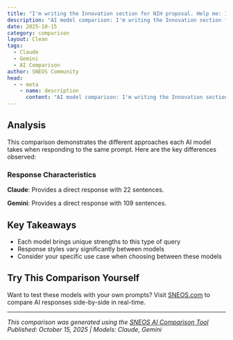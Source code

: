 ```yaml
---
title: "I'm writing the Innovation section for NIH proposal. Help me: 1) Explain novel concepts"
description: "AI model comparison: I'm writing the Innovation section for NIH proposal. Help me: 1) Explain novel concepts..."
date: 2025-10-15
category: comparison
layout: Clean
tags:
  - Claude
  - Gemini
  - AI Comparison
author: SNEOS Community
head:
  - - meta
    - name: description
      content: "AI model comparison: I'm writing the Innovation section for NIH proposal. Help me: 1) Explain novel concepts..."
---
```


<ChatComparison
  title="I'm writing the Innovation section for NIH proposal. Help me: 1) Explain novel concepts"
  prompt="I'm writing the Innovation section for NIH proposal. Help me: 1) Explain novel concepts"
  :responses='{"Claude": "# Innovation Section - Novel Concepts\n\nI\u0027ll help you craft compelling novel concepts for your NIH Innovation section. Here\u0027s a structured approach:\n\n## Framework for Explaining Novel Concepts\n\n### 1. **Challenge the Status Quo**\nStart by identifying what\u0027s currently accepted or practiced, then explain why it\u0027s inadequate:\n\n*Example structure:*\n- \u0022Current approaches assume/rely on X, but this fails to account for Y\u0022\n- \u0022Existing methods are limited by Z, preventing translation to clinical applications\u0022\n\n### 2. **Introduce Your Novel Concept**\nPresent your innovation clearly and concisely:\n\n**Template:**\n\u003E \u0022We propose a paradigm shift from [conventional approach] to [novel approach], which uniquely enables [specific advantage].\u0022\n\n### 3. **Key Elements to Address**\n\n**A. Conceptual Innovation**\n- New theoretical framework or model\n- Novel hypothesis challenging existing dogma\n- Innovative integration of concepts from different fields\n\n**B. Why Now?**\n- Recent enabling discoveries\n- New technologies making it feasible\n- Convergence of fields\n\n**C. Departure from Existing Practice**\n- What makes this fundamentally different (not just incremental)?\n- Why hasn\u0027t this been done before?\n\n---\n\n## Example Structures\n\n### Option 1: Problem-Solution Format\n\u0060\u0060\u0060\n\u0022Despite advances in X, a fundamental limitation remains: [problem]. \nWe introduce a novel concept: [innovation], which departs from \nconventional approaches by [key difference]. This enables, for the \nfirst time, [unique capability].\u0022\n\u0060\u0060\u0060\n\n### Option 2: Paradigm Shift Format\n\u0060\u0060\u0060\n\u0022The field has operated under the assumption that [old paradigm]. \nHowever, our preliminary data suggest [contradictory finding]. \nWe therefore propose a reconceptualization whereby [new framework], \nopening unprecedented opportunities to [impact].\u0022\n\u0060\u0060\u0060\n\n---\n\n**Would you like me to:**\n- Help refine specific novel concepts for your project?\n- Provide discipline-specific examples (cancer, neuroscience, etc.)?\n- Draft language for your particular innovation?\n\n**Share your research area and key innovation, and I\u0027ll provide tailored content!**", "Gemini": "Okay, let\u0027s break down how to effectively explain novel concepts within the Innovation section of your NIH proposal. This section is where you convince reviewers that your approach isn\u0027t just a slight improvement, but truly *new* and *impactful*.\n\n---\n\n## Explaining Novel Concepts in an NIH Proposal: The Innovation Section\n\nThe Innovation section (typically 1 page) asks you to describe how your project is innovative and how it may shift current research or clinical practice paradigms. Reviewers want to see that you\u0027re proposing something genuinely new and that it has the potential for significant impact.\n\n**Key Principles for Explaining Novel Concepts:**\n\n1.  **Clarity \u0026 Precision:** Don\u0027t assume the reviewer knows what you\u0027re talking about. Define your novel concept clearly and concisely.\n2.  **Context \u0026 Comparison:** Explain *why* it\u0027s novel. How does it differ from existing approaches, technologies, or hypotheses? What limitations of current methods does it overcome?\n3.  **Mechanism \u0026 Rationale:** Briefly explain *how* the novel concept works or *why* the novel hypothesis is plausible.\n4.  **Impact \u0026 Significance:** This is crucial. What new avenues will it open? How will it advance the field? What new insights or solutions will it provide? Connect it back to the overall significance of your project.\n5.  **Feasibility (Briefly):** While not the main focus, subtly indicate that despite its novelty, your approach is feasible (e.g., \u0022leveraging recent advances in X,\u0022 \u0022supported by strong preliminary data\u0022).\n\n---\n\n### Step-by-Step Guide to Explaining Novel Concepts:\n\n**1. Start with a Direct Statement of the Core Innovation:**\n\n*   **Hook the reviewer immediately.** Clearly state what your central innovative concept is.\n*   **Use strong, active language.**\n\n    *   *Examples:*\n        *   \u0022This proposal introduces a novel **optogenetic approach** to precisely control neuronal activity in specific deep brain structures, which has been previously intractable.\u0022\n        *   \u0022We propose a **paradigm-shifting hypothesis** that challenges the prevailing view of [Mechanism X] in [Disease Y], positing instead that [Novel Mechanism Z] is the primary driver.\u0022\n        *   \u0022Our innovation lies in the **integration of single-cell multi-omics data with advanced machine learning algorithms** to identify novel therapeutic targets, moving beyond traditional bulk sequencing limitations.\u0022\n\n**2. Contextualize and Differentiate: What\u0027s Currently Done and Why It\u0027s Insufficient?**\n\n*   **Briefly describe the current state-of-the-art or prevailing dogma.**\n*   **Highlight the limitations, gaps, or unresolved questions that existing methods/hypotheses face.** This sets the stage for why your innovation is necessary.\n*   **Use comparative language.**\n\n    *   *Examples:*\n        *   \u0022Current methods for [Process A] rely on [Method B], which suffers from [Limitation 1] and [Limitation 2] (e.g., poor specificity, low throughput, inability to resolve spatial relationships). Our novel [Approach C] directly overcomes these hurdles by...\u0022\n        *   \u0022The accepted model for [Disease X] posits [Hypothesis Y]. However, this model fails to account for [Observation Z] and has not yielded effective therapies. We propose an alternative model based on [Novel Idea W] that elegantly explains [Observation Z] and provides a more comprehensive understanding.\u0022\n        *   \u0022While existing diagnostic tools for [Condition A] offer [Benefit B], they lack [Crucial Feature C] (e.g., non-invasiveness, early detection, patient stratification capability). Our novel [Biosensor D] addresses this critical unmet need...\u0022\n\n**3. Explain the Mechanism or Rationale of the Novel Concept:**\n\n*   **How does your innovation work differently? What\u0027s the core idea behind it?**\n*   **Keep it concise and accessible.** Avoid overly dense technical jargon unless absolutely necessary, and if so, define it.\n*   **Focus on the \u0022why\u0022 and \u0022how\u0022 of the novelty.**\n\n    *   *Examples:*\n        *   (For optogenetic approach) \u0022...by engineering a novel light-sensitive protein with enhanced kinetics and a red-shifted excitation spectrum, allowing for deeper tissue penetration and more precise temporal control than current channelrhodopsin variants.\u0022\n        *   (For paradigm-shifting hypothesis) \u0022...based on recent findings showing [Evidence A] and [Evidence B], we hypothesize that [Novel Mechanism Z] operates through [Specific Molecular Pathway] to initiate and propagate the disease.\u0022\n        *   (For multi-omics integration) \u0022...by developing a novel deep learning architecture that can simultaneously learn relationships across disparate single-cell modalities (genomics, transcriptomics, proteomics) and identify robust disease signatures that are missed when analyzing each modality in isolation.\u0022\n\n**4. Articulate the Potential Impact and Future Directions:**\n\n*   **This is where you sell the \u0022so what?\u0022** What are the implications of your novel concept if successful?\n*   **Connect it directly to advancing the field, opening new research avenues, or translating to clinical benefit.**\n*   **Use strong impact-oriented words:** *transformative, paradigm-shifting, breakthrough, unprecedented, new frontier, enables, provides, resolves, empowers.*\n\n    *   *Examples:*\n        *   \u0022Successful development of this optogenetic tool will **transform** our ability to dissect the causal roles of specific neuronal populations in complex behaviors, **opening new avenues** for understanding and treating neurological disorders.\u0022\n        *   \u0022Validation of our novel hypothesis would **fundamentally alter** the current understanding of [Disease Y] pathogenesis, **redirecting therapeutic strategies** toward [New Target/Pathway] and potentially leading to more effective interventions.\u0022\n        *   \u0022This integrated multi-omics platform will provide an **unprecedented** capacity to identify robust biomarkers and therapeutic targets for [Disease Z], **accelerating drug discovery** and enabling **precision medicine** approaches for patient stratification.\u0022\n\n**5. Reinforce and Conclude (Optional, but good):**\n\n*   Briefly reiterate the project\u0027s overall innovative strength.\n*   **Link back to the broader significance.**\n\n    *   *Example:* \u0022In summary, our novel [Concept X] represents a significant leap forward in [Field Y], offering a powerful new tool (or hypothesis, or approach) with the potential to **profoundly impact** both basic scientific understanding and clinical outcomes for patients.\u0022\n\n---\n\n### Example Snippets for Different Types of Innovation:\n\n**A. Novel Technology/Method:**\n\n\u0022This proposal introduces a **novel microfluidic device** designed for high-throughput, label-free isolation of circulating tumor cells (CTCs) directly from whole blood. Current CTC isolation methods often rely on antibody-based capture, which limits recovery to specific cell surface markers and can miss heterogeneous tumor populations. Our innovative approach leverages **dielectrophoretic field gradients** combined with a unique spiral channel design to achieve superior separation efficiency and purity across a broad range of CTC phenotypes, irrespective of marker expression. This technological advancement will **transform** liquid biopsy capabilities, enabling the detection of rarer, more diverse CTC subsets that are critical for monitoring disease progression and therapeutic response, thus **opening new avenues** for early cancer detection and personalized medicine.\u0022\n\n**B. Novel Hypothesis/Paradigm Shift:**\n\n\u0022We challenge the long-standing \u0027amyloid cascade hypothesis\u0027 for Alzheimer\u0027s disease (AD) and propose a **paradigm-shifting model** centered on early neurovascular dysfunction as the primary instigator of neurodegeneration. While amyloid-beta accumulation is a hallmark of AD, therapies targeting it have largely failed, suggesting it may be a consequence rather than the initial cause. Our novel hypothesis posits that age-related compromise of the blood-brain barrier and impaired cerebral blood flow precede and drive the accumulation of toxic proteins and neuronal demise. This innovative perspective, supported by recent genetic and imaging data, will **fundamentally alter** our understanding of AD pathogenesis, **redirecting research efforts** towards novel therapeutic targets focused on preserving neurovascular integrity, rather than solely clearing amyloid.\u0022\n\n**C. Novel Application of Existing Tools/Integration:**\n\n\u0022Our innovation lies in the **unprecedented integration of deep brain stimulation (DBS) with real-time functional MRI (fMRI) feedback** for personalized neuromodulation in intractable depression. While DBS has shown promise, its efficacy is limited by static, empirically derived stimulation parameters. We propose a novel closed-loop system where fMRI measures dynamic changes in mood-related brain networks, and these data are used to adaptively adjust DBS parameters in real-time. This innovative application leverages existing technologies in a synergistic manner to create a **dynamic, patient-specific therapeutic platform**. This will **revolutionize** the treatment of severe depression by providing a precision medicine approach that moves beyond fixed-parameter stimulation, offering the potential for dramatically improved and sustained therapeutic outcomes.\u0022\n\n---\n\n**Common Pitfalls to Avoid:**\n\n*   **Vagueness:** Don\u0027t just say \u0022our method is better.\u0022 Explain *how* and *why*.\n*   **Not differentiating:** If you don\u0027t clearly state what\u0027s currently done, your innovation won\u0027t appear novel.\n*   **Lack of impact:** Don\u0027t forget the \u0022so what?\u0022 Who cares about your innovation and why?\n*   **Overstating:** Be ambitious but realistic. Avoid hyperbole that isn\u0027t backed by evidence or logic.\n*   **Burying the lead:** Make your novel concept prominent; it should be clear from the first few sentences.\n*   **Confusing \u0022innovation\u0022 with \u0022significance\u0022:** While related, innovation is about the *newness* of your approach, while significance is about the *importance* of the problem and the potential impact of your findings. Ensure both are addressed clearly in their respective sections (though innovation often links heavily to significance).\n\nBy following these guidelines, you can craft a compelling Innovation section that effectively highlights the novelty and potential impact of your NIH proposal. Good luck!"}' published-date="{DateTime.UtcNow:HH:mm}"
/>

## Analysis

This comparison demonstrates the different approaches each AI model takes when responding to the same prompt. Here are the key differences observed:

### Response Characteristics

**Claude**: Provides a direct response with 22 sentences. 

**Gemini**: Provides a direct response with 109 sentences. 

## Key Takeaways

- Each model brings unique strengths to this type of query
- Response styles vary significantly between models
- Consider your specific use case when choosing between these models

## Try This Comparison Yourself

Want to test these models with your own prompts? Visit [SNEOS.com](https://sneos.com) to compare AI responses side-by-side in real-time.

---

*This comparison was generated using the [SNEOS AI Comparison Tool](https://sneos.com)*
*Published: October 15, 2025 | Models: Claude, Gemini*
